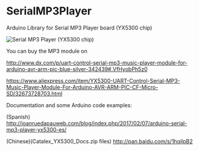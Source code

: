 # SerialMP3Player
Arduino Library for Serial MP3 Player board (YX5300 chip)

![Serial MP3 Player (YX5300 chip)](https://github.com/salvadorrueda/SerialMP3Player/blob/master/extras/SerialMP3Player_YX5300.png)


You can buy the MP3 module on

http://www.dx.com/p/uart-control-serial-mp3-music-player-module-for-arduino-avr-arm-pic-blue-silver-342439#.VfHyobPh5z0

https://www.aliexpress.com/item/YX5300-UART-Control-Serial-MP3-Music-Player-Module-For-Arduino-AVR-ARM-PIC-CF-Micro-SD/32673728703.html


Documentation and some Arduino code examples:

(Spanish)
http://joanruedapauweb.com/blog/index.php/2017/02/07/arduino-serial-mp3-player-yx5300-es/

(Chinese)(Catalex_YX5300_Docs.zip files)
http://pan.baidu.com/s/1hqilpB2
